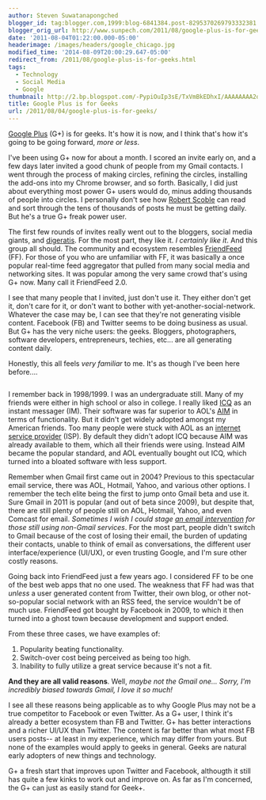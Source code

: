 ```yaml
---
author: Steven Suwatanapongched
blogger_id: tag:blogger.com,1999:blog-6841384.post-8295370269793332381
blogger_orig_url: http://www.sunpech.com/2011/08/google-plus-is-for-geeks.html
date: '2011-08-04T01:22:00.000-05:00'
headerimage: /images/headers/google_chicago.jpg
modified_time: '2014-08-09T20:00:29.647-05:00'
redirect_from: /2011/08/google-plus-is-for-geeks.html
tags:
  - Technology
  - Social Media
  - Google
thumbnail: http://2.bp.blogspot.com/-PypiOuIp3sE/TxVmBkEDhxI/AAAAAAAA2oM/vnv1_j3PTY0/s600/GooglPlus_SocialNetworks.png
title: Google Plus is for Geeks
url: /2011/08/04/google-plus-is-for-geeks/
---
```



<a href="http://plus.google.com/">Google Plus</a> (G+) is for geeks. It's how it is now, and I think that's how it's going to be going forward, <em>more or less</em>.

I've been using G+ now for about a month. I scored an invite early on, and a few days later invited a good chunk of people from my Gmail contacts. I went through the process of making circles, refining the circles, installing the add-ons into my Chrome browser, and so forth. Basically, I did just about everything most power G+ users would do, minus adding thousands of people into circles. I personally don't see how <a href="http://www.google.com/url?sa=t&amp;source=web&amp;cd=1&amp;sqi=2&amp;ved=0CCEQFjAA&amp;url=https%3A%2F%2Fplus.google.com%2F111091089527727420853&amp;ei=Gwk6TrehLsWQsAL948H3Dw&amp;usg=AFQjCNFDbfd_3UEmh0t4b0FZU-jHztrGDw">Robert Scoble</a> can read and sort through the tens of thousands of posts he must be getting daily. But he's a true G+ freak power user.

The first few rounds of invites really went out to the bloggers, social media giants, and <a href="http://en.wikipedia.org/wiki/Digerati">digeratis</a>. For the most part, they like it. <em>I certainly like it</em>. And this group all should. The community and ecosystem resembles <a href="http://www.friendfeed.com/">FriendFeed</a> (FF). For those of you who are unfamiliar with FF, it was basically a once popular real-time feed aggregator that pulled from many social media and networking sites. It was popular among the very same crowd that's using G+ now. Many call it FriendFeed 2.0.

I see that many people that I invited, just don't use it. They either don't get it, don't care for it, or don't want to bother with yet-another-social-network. Whatever the case may be, I can see that they're not generating visible content. Facebook (FB) and Twitter seems to be doing business as usual. But G+ has the very niche users: the geeks. Bloggers, photographers, software developers, entrepreneurs, techies, etc... are all generating content daily.

Honestly, this all feels <em>very familiar </em>to me. It's as though I've been here before....

<img   border="0" src="http://2.bp.blogspot.com/-PypiOuIp3sE/TxVmBkEDhxI/AAAAAAAA2oM/vnv1_j3PTY0/s320/GooglPlus_SocialNetworks.png" alt=""  />

I remember back in 1998/1999. I was an undergraduate still. Many of my friends were either in high school or also in college. I really liked <a href="http://en.wikipedia.org/wiki/ICQ">ICQ</a> as an instant messager (IM). Their software was far superior to AOL's <a href="http://en.wikipedia.org/wiki/AOL_Instant_Messenger">AIM</a> in terms of functionality. But it didn't get widely adopted amongst my American friends. Too many people were stuck with AOL as an <a href="http://en.wikipedia.org/wiki/Internet_service_provider">internet service provider</a> (ISP). By default they didn't adopt ICQ because AIM was already available to them, which all their friends were using. Instead AIM became the popular standard, and AOL eventually bought out ICQ, which turned into a bloated software with less support.

Remember when Gmail first came out in 2004? Previous to this spectacular email service, there was AOL, Hotmail, Yahoo, and various other options. I remember the tech elite being the first to jump onto Gmail beta and use it. Sure Gmail in 2011 is popular (and out of beta since 2009), but despite that, there are still plenty of people still on AOL, Hotmail, Yahoo, and even Comcast for email. <em>Sometimes I wish I could stage <a href="http://www.emailintervention.com/">an email intervention</a> for those still using non-Gmail services</em>. For the most part, people didn't switch to Gmail because of the cost of losing their email, the burden of updating their contacts, unable to think of email as conversations, the different user interface/experience (UI/UX), or even trusting Google, and I'm sure other costly reasons.

Going back into FriendFeed just a few years ago. I considered FF to be one of the best web apps that no one used. The weakness that FF had was that <em>unless</em> a user generated content from Twitter, their own blog, or other not-so-popular social network with an RSS feed, the service wouldn't be of much use. FriendFeed got bought by Facebook in 2009, to which it then turned into a ghost town because development and support ended.

From these three cases, we have examples of:

<ol>
  <li>Popularity beating functionality.</li>
  <li>Switch-over cost being perceived as being too high.</li>
  <li>Inability to fully utilize a great service because it's not a fit.</li>
</ol>

<strong>And they are all valid reasons</strong>. Well, <em>maybe not the Gmail one... Sorry, I'm incredibly biased towards Gmail, I love it so much!</em>

I see all these reasons being applicable as to why Google Plus may not be a true competitor to Facebook or even Twitter. As a G+ user, I think it's already a better ecosystem than FB and Twitter. G+ has better interactions and a richer UI/UX than Twitter. The content is far better than what most FB users posts-- at least in my experience, which may differ from yours. But none of the examples would apply to geeks in general. Geeks are natural early adopters of new things and technology.

G+ a fresh start that improves upon Twitter and Facebook, althougth it still has quite a few kinks to work out and improve on. As far as I'm concerned, the G+ can just as easily stand for Geek+.